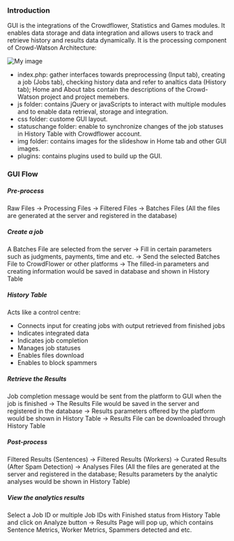 ### Introduction

GUI is the integrations of the Crowdflower, Statistics and Games modules. It enables data storage and data integration and allows users to track and retrieve history and results data dynamically. 
It is the processing component of Crowd-Watson Architecture:

![My image](https://www.dropbox.com/s/s3p7jiqj2hzkdjm/Crowd-WatsonArchitecture.png)


- index.php: gather interfaces towards preprocessing (Input tab), creating a job (Jobs tab), checking history data and refer to analtics data (History tab); Home and About tabs contain the descriptions of the Crowd-Watson project and project memebers. 
- js folder: contains jQuery or javaScripts to interact with multiple modules and to enable data retrieval, storage and integration.
- css folder: custome GUI layout.
- statuschange folder: enable to synchronize changes of the job statuses in History Table with Crowdflower account.
- img folder: contains images for the slideshow in Home tab and other GUI images.
- plugins: contains plugins used to build up the GUI.


### GUI Flow

##### Pre-process
Raw Files 
-> Processing Files 
-> Filtered Files 
-> Batches Files
(All the files are generated at the server and registered in the database)

##### Create a job
A Batches File are selected from the server 
-> Fill in certain parameters such as judgments, payments, time and etc.
-> Send the selected Batches File to CrowdFlower or other platforms 
-> The filled-in parameters and creating information would be saved in database and shown in History Table

##### History Table
Acts like a control centre:
- Connects input for creating jobs with output retrieved from finished jobs 
- Indicates integrated data
- Indicates job completion
- Manages job statuses
- Enables files download
- Enables to block spammers

##### Retrieve the Results
Job completion message would be sent from the platform to GUI when the job is finished
-> The Results File would be saved in the server and registered in the database
-> Results parameters offered by the platform would be shown in History Table
-> Results File can be downloaded through History Table

##### Post-process
Filtered Results (Sentences) 
-> Filtered Results (Workers) 
-> Curated Results (After Spam Detection) 
-> Analyses Files
(All the files are generated at the server and registered in the database;  Results parameters by the analytic analyses would be shown in History Table)

##### View the analytics results
Select a Job ID or multiple Job IDs  with Finished status from History Table and click on Analyze button
-> Results Page will pop up, which contains Sentence Metrics, Worker Metrics, Spammers detected and etc.



